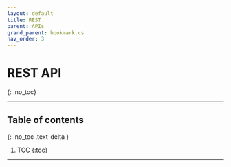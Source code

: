 ```yaml
---
layout: default
title: REST
parent: APIs
grand_parent: bookmark.cs
nav_order: 3
---
```


# REST API
{: .no_toc}

---

## Table of contents
{: .no_toc .text-delta }

1. TOC
{:toc}

---
